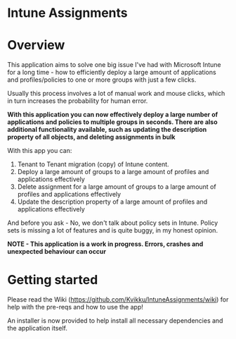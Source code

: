 # Intune Assignments

# Overview

This application aims to solve one big issue I've had with Microsoft Intune for a long time - how to efficiently deploy a large amount of applications and profiles/policies to one or more groups with just a few clicks.

Usually this process involves a lot of manual work and mouse clicks, which in turn increases the probability for human error.

__With this application you can now effectively deploy a large number of applications and policies to multiple groups in seconds. There are also additional functionality available, such as updating the description property of all objects, and deleting assignments in bulk__

With this app you can:

1. Tenant to Tenant migration (copy) of Intune content.
2. Deploy a large amount of groups to a large amount of profiles and applications effectively
3. Delete assignment for a large amount of groups to a large amount of profiles and applications effectively
4. Update the description property of a large amount of profiles and applications effectively

And before you ask - No, we don't talk about policy sets in Intune. Policy sets is missing a lot of features and is quite buggy, in my honest opinion.


__NOTE - This application is a work in progress. Errors, crashes and unexpected behaviour can occur__


# Getting started

Please read the Wiki (https://github.com/Kvikku/IntuneAssignments/wiki) for help with the pre-reqs and how to use the app!

An installer is now provided to help install all necessary dependencies and the application itself. 
